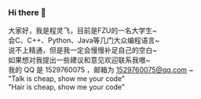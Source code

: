 ### Hi there 👋
大家好，我是程灵飞，目前是FZU的一名大学生~  
会C、C++、Python、Java等几门大众编程语言~  
说不上精通，但是我一定会慢慢补足自己的空白~  
如果想对我提出一些建议和意见欢迎联系我嗷~  
我的 QQ 是 1529760075 ，邮箱为 1529760075@qq.com ~  
"Talk is cheap, show me your code"  
"Hair is cheap, show me your code"  

<!--
**Do-U-Believe-In-Fate/Do-U-Believe-In-Fate** is a ✨ _special_ ✨ repository because its `README.md` (this file) appears on your GitHub profile.


- 🔭 I’m currently working on ...
- 🌱 I’m currently learning ...
- 👯 I’m looking to collaborate on ...
- 🤔 I’m looking for help with ...
- 💬 Ask me about ...
- 📫 How to reach me: ...
- 😄 Pronouns: ...
- ⚡ Fun fact: ...
-->
